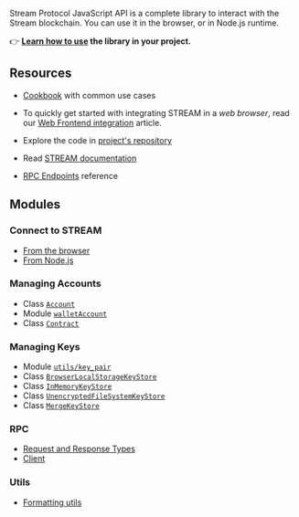 Stream Protocol JavaScript API is a complete library to interact with the Stream blockchain. You can use it in the browser, or in Node.js runtime.

👉 **[Learn how to use](https://docs.streamprotocol.app/tools/stream-wallet-api-js/quick-reference) the library in your project.**

## Resources

- [Cookbook](https://github.com/stream-protocol/stream-wallet-api-js/blob/master/packages/cookbook/README.md) with common use cases

- To quickly get started with integrating STREAM in a _web browser_, read our [Web Frontend integration](https://docs.streamprotocol.app/develop/integrate/frontend) article.

- Explore the code in [project's repository](https://github.com/stream-protocol/stream-wallet-api-js)

- Read [STREAM documentation](https://docs.streamprotocol.app)

- [RPC Endpoints](https://docs.streamprotocol.app/api/rpc/introduction) reference

## Modules

### Connect to STREAM

- [From the browser](modules/browserConnect.html)
- [From Node.js](modules/connect.html)

### Managing Accounts

- Class [`Account`](classes/account.Account.html)
- Module [`walletAccount`](modules/walletAccount.html)
- Class [`Contract`](classes/contract.Contract.html)

### Managing Keys

- Module [`utils/key_pair`](modules/utils_key_pair.html)
- Class [`BrowserLocalStorageKeyStore`](classes/key_stores_browser_local_storage_key_store.BrowserLocalStorageKeyStore.html)
- Class [`InMemoryKeyStore`](classes/key_stores_in_memory_key_store.InMemoryKeyStore.html)
- Class [`UnencryptedFileSystemKeyStore`](classes/key_stores_unencrypted_file_system_keystore.UnencryptedFileSystemKeyStore.html)
- Class [`MergeKeyStore`](classes/key_stores_merge_key_store.MergeKeyStore.html)

### RPC

- [Request and Response Types](modules/providers_provider.html)
- [Client](classes/providers_json_rpc_provider.JsonRpcProvider.html)

### Utils

- [Formatting utils](modules/utils_format.html)
